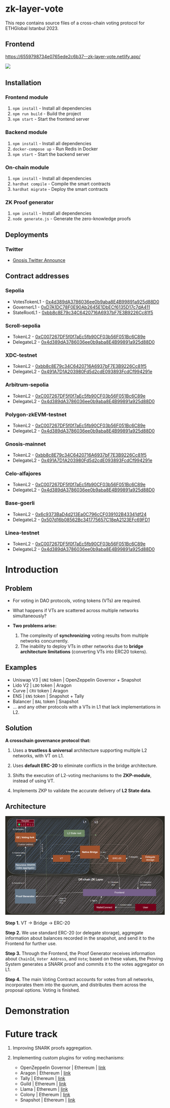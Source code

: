 # zk-layer-vote

This repo contains source files of a cross-chain voting protocol for ETHGlobal Istanbul 2023.

## Frontend
https://6559798734e0765ede2c6b37--zk-layer-vote.netlify.app/


[![](https://img.youtube.com/vi/N18IXQyNN14/0.jpg)](https://www.youtube.com/watch?v=N18IXQyNN14 "zkvote demo")

## Installation

### Frontend module
1. `npm install` - Install all dependencies
2. `npm run build` - Build the project
3. `npm start` - Start the frontend server

### Backend module
1. `npm install` - Install all dependencies
2. `docker-compose up` - Run Redis in Docker
3. `npm start` - Start the backend server

### On-chain module
1. `npm install` - Install all dependencies
2. `hardhat compile` - Compile the smart contracts
3. `hardhat migrate` - Deploy the smart contracts

### ZK Proof generator
1. `npm install` - Install all dependencies
2. `node generate.js` - Generate the zero-knowledge proofs

## Deployments

### Twitter

- [Gnosis Twitter Announce](https://twitter.com/Hilaymanai/status/1726068600484598095)

## Contract addresses

### Sepolia
- VotesTokenL1 - [0x4d389dA3786036ee0b9aba8E4B99891a925d88D0](https://sepolia.etherscan.io/address/0x4d389dA3786036ee0b9aba8E4B99891a925d88D0)
- GovernerL1 - [0xD7A1DC78F0E90Ab2645E1DbECf6135D17c7dA411](https://sepolia.etherscan.io/address/0xD7A1DC78F0E90Ab2645E1DbECf6135D17c7dA411)
- StateRootL1 - [0xbb8c8E79c34C6420716A6937bF7E3B9226Cc81f5](https://sepolia.etherscan.io/address/0xbb8c8E79c34C6420716A6937bF7E3B9226Cc81f5)

### Scroll-sepolia
- TokenL2 - [0xC007267DF5f0f7aEc5fb90CF03b56F051Bc6C89e](https://sepolia-blockscout.scroll.io/address/0xC007267DF5f0f7aEc5fb90CF03b56F051Bc6C89e)
- DelegateL2 - [0x4d389dA3786036ee0b9aba8E4B99891a925d88D0](https://sepolia-blockscout.scroll.io/address/0x4d389dA3786036ee0b9aba8E4B99891a925d88D0)

### XDC-testnet
- TokenL2 - [0xbb8c8E79c34C6420716A6937bF7E3B9226Cc81f5](https://explorer.apothem.network/address/0xbb8c8E79c34C6420716A6937bF7E3B9226Cc81f5#transactions)
- DelegateL2 - [0x491A7D1A203980Fd5d2cdE093893FcdCf994291e](https://explorer.apothem.network/address/0x491A7D1A203980Fd5d2cdE093893FcdCf994291e#internalTransactions)

### Arbitrum-sepolia
- TokenL2 - [0xC007267DF5f0f7aEc5fb90CF03b56F051Bc6C89e](https://sepolia.arbiscan.io/address/0xc007267df5f0f7aec5fb90cf03b56f051bc6c89e)
- DelegateL2 - [0x4d389dA3786036ee0b9aba8E4B99891a925d88D0](https://sepolia.arbiscan.io/address/0x4d389dA3786036ee0b9aba8E4B99891a925d88D0)

### Polygon-zkEVM-testnet
- TokenL2 - [0xC007267DF5f0f7aEc5fb90CF03b56F051Bc6C89e](https://testnet-zkevm.polygonscan.com/address/0xc007267df5f0f7aec5fb90cf03b56f051bc6c89e)
- DelegateL2 - [0x4d389dA3786036ee0b9aba8E4B99891a925d88D0](https://testnet-zkevm.polygonscan.com/address/0x4d389dA3786036ee0b9aba8E4B99891a925d88D0)

### Gnosis-mainnet
- TokenL2 - [0xbb8c8E79c34C6420716A6937bF7E3B9226Cc81f5](https://gnosisscan.io/address/0xbb8c8E79c34C6420716A6937bF7E3B9226Cc81f5)
- DelegateL2 - [0x491A7D1A203980Fd5d2cdE093893FcdCf994291e](https://gnosisscan.io/address/0x491A7D1A203980Fd5d2cdE093893FcdCf994291e)

### Celo-alfajores
- TokenL2 - [0xC007267DF5f0f7aEc5fb90CF03b56F051Bc6C89e](https://alfajores.celoscan.io/address/0xC007267DF5f0f7aEc5fb90CF03b56F051Bc6C89e)
- DelegateL2 - [0x4d389dA3786036ee0b9aba8E4B99891a925d88D0](https://alfajores.celoscan.io/address/0x4d389dA3786036ee0b9aba8E4B99891a925d88D0)

### Base-goerli
- TokenL2 - [0x6c9373BaD4d213Ea0C796cCF039102B43341df24](https://goerli.basescan.org/address/0x6c9373bad4d213ea0c796ccf039102b43341df24)
- DelegateL2 - [0x507d16b08562Bc341775657C18eA2123EFc69FD1](https://goerli.basescan.org/address/0x507d16b08562Bc341775657C18eA2123EFc69FD1)

### Linea-testnet
- TokenL2 - [0xC007267DF5f0f7aEc5fb90CF03b56F051Bc6C89e](https://goerli.lineascan.build/address/0xc007267df5f0f7aec5fb90cf03b56f051bc6c89e)
- DelegateL2 - [0x4d389dA3786036ee0b9aba8E4B99891a925d88D0](https://goerli.lineascan.build/address/0x4d389da3786036ee0b9aba8e4b99891a925d88d0)

# Introduction

## Problem

- For voting in DAO protocols, voting tokens (VTs) are required.

- What happens if VTs are scattered across multiple networks simultaneously?

- **Two problems arise:**
    1. The complexity of **synchronizing** voting results from multiple networks concurrently.
    2. The inability to deploy VTs in other networks due to **bridge architecture limitations** (converting VTs into ERC20 tokens).

## Examples

- Uniswap V3 | `UNI` token | OpenZeppelin Governor + Snapshot
- Lido V2 | `LDO` token | Aragon
- Curve | `CRV` token | Aragon
- ENS | `ENS` token | Snapshot + Tally
- Balancer | `BAL` token | Snapshot
- … and any other protocols with a VTs in L1 that lack implementations in L2.

## Solution

**A crosschain governance protocol that:**

1. Uses a **trustless & universal** architecture supporting multiple L2 networks, with VT on L1.

2. Uses **default ERC-20** to eliminate conflicts in the bridge architecture.

3. Shifts the execution of L2-voting mechanisms to the **ZKP-module**, instead of using VT.

4. Implements ZKP to validate the accurate delivery of **L2 State data**.

## Architecture

![ArchitectureScheme](Final.png)

**Step 1.** VT → Bridge → ERC-20

**Step 2.** We use standard ERC-20 (or delegate storage), aggregate information about balances recorded in the snapshot, and send it to the Frontend for further use.

**Step 3.** Through the Frontend, the Proof Generator receives information about `ChainId`, `Voter Address`, and `Vote`; based on these values, the Proving System generates a SNARK proof and commits it to the votes aggregator on L1.

**Step 4.** The main Voting Contract accounts for votes from all networks, incorporates them into the quorum, and distributes them across the proposal options. Voting is finished.

# Demonstration




# Future track

1. Improving SNARK proofs aggregation.

2. Implementing custom plugins for voting mechanisms:
    - OpenZeppelin Governor | Ethereum | [link](https://docs.openzeppelin.com/contracts/4.x/api/governance)
    - Aragon | Ethereum | [link](https://aragon.org/)
    - Tally | Ethereum | [link](https://www.tally.xyz/)
    - Guild | Ethereum | [link](https://guild.xyz/)
    - Llama | Ethereum | [link](https://llama.xyz/)
    - Colony | Ethereum | [link](https://colony.io/)
    - Snapshot | Ethereum | [link](https://snapshot.org/#/)